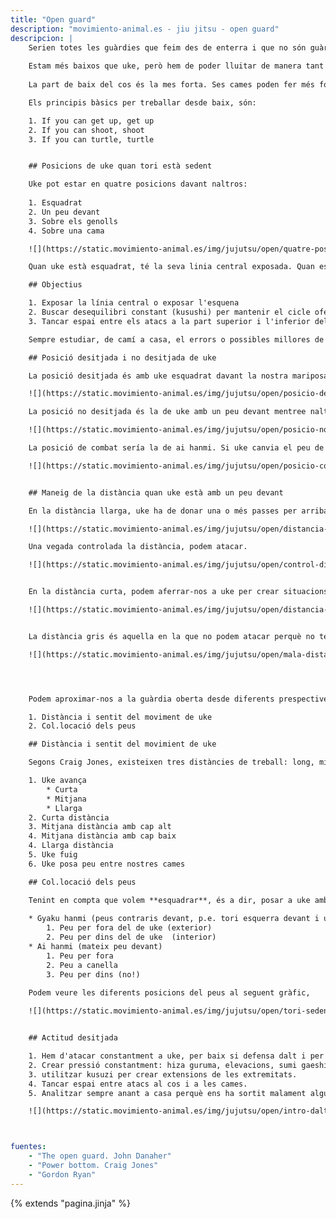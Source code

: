 ```yaml
---
title: "Open guard"
description: "movimiento-animal.es - jiu jitsu - open guard"
descripcion: |
    Serien totes les guàrdies que feim des de enterra i que no són guàrdia tancada ni mitja. Inclou la posició asseguda, mariposa, etc.
    
    Estam més baixos que uke, però hem de poder lluitar de manera tant efectiva com si estiguessim dalt. No es tracta de sobreviure sino de sotmetre a uke des de baix.
    
    La part de baix del cos és la mes forta. Ses cames poden fer més força i durant més temps que els braços. El millor seria poder usar ses cames contra la part superior des cos de uke. D'altra banda, des de sa guàrdia tancada hi ha un conjunt limitat d'accions que poden fer ja que ses cames fan de barrera entre naltros i uke.

    Els principis bàsics per treballar desde baix, són:

    1. If you can get up, get up
    2. If you can shoot, shoot
    3. If you can turtle, turtle


    ## Posicions de uke quan tori està sedent

    Uke pot estar en quatre posicions davant naltros:
    
    1. Esquadrat
    2. Un peu devant
    3. Sobre els genolls
    4. Sobre una cama

    ![](https://static.movimiento-animal.es/img/jujutsu/open/quatre-posicions.png)

    Quan uke està esquadrat, té la seva linia central exposada. Quan està un peu devant, la linia central està oculta i hem d'intentar esquadar-lo per exposar-la. Quan està sobre els genolls, podem atacar amb grips al cos, aconsegir un desequilibri i que hagi de posar un peu enterra. Amb un peu enterra, li passam baix sa cama per atacar.

    ## Objectius

    1. Exposar la línia central o exposar l'esquena
    2. Buscar desequilibri constant (kusushi) per mantenir el cicle ofensiu el més temps possible. En algún moment conseguirem extendre un membre.
    3. Tancar espai entre els atacs a la part superior i l'inferior del cos. Sempre que atacam una, si unke defensa, l'altra queda exposada d'alguna manera.

    Sempre estudiar, de camí a casa, el errors o possibles millores de la tarda.

    ## Posició desitjada i no desitjada de uke

    La posició desitjada és amb uke esquadrat davant la nostra mariposa, donat que exposa la seva línia central.

    ![](https://static.movimiento-animal.es/img/jujutsu/open/posicio-desitjada.png)

    La posició no desitjada és la de uke amb un peu devant mentree naltros estam en mariposa, donat que passarà ràpidamente la nostra guàrdia.

    ![](https://static.movimiento-animal.es/img/jujutsu/open/posicio-no-desitjada.png)

    La posició de combat sería la de ai hanmi. Si uke canvia el peu de devant, naltros també canviam.

    ![](https://static.movimiento-animal.es/img/jujutsu/open/posicio-combat.png)


    ## Maneig de la distància quan uke està amb un peu devant

    En la distància llarga, uke ha de donar una o més passes per arribar a naltros. Controlarem aquesta distància amb el peu a la seva canya.

    ![](https://static.movimiento-animal.es/img/jujutsu/open/distancia-llarga.png)

    Una vegada controlada la distància, podem atacar.

    ![](https://static.movimiento-animal.es/img/jujutsu/open/control-distancia-atac.mp4)


    En la distància curta, podem aferrar-nos a uke per crear situacions de desequilibri o esquadrar-lo.

    ![](https://static.movimiento-animal.es/img/jujutsu/open/distancia-curta.png)


    La distància gris és aquella en la que no podem atacar perquè no tenim agafada però uke ens pot atacar per ser més mòbil. **Hem d'evitar estar en aquesta distància i en mariposa**

    ![](https://static.movimiento-animal.es/img/jujutsu/open/mala-distancia.mp4)




    Podem aproximar-nos a la guàrdia oberta desde diferents prespectives:

    1. Distància i sentit del moviment de uke 
    2. Col.locació dels peus

    ## Distància i sentit del movimient de uke

    Segons Craig Jones, existeixen tres distàncies de treball: long, mid i close. A més a més, uke pot avançar, retrocedir o ens posar-nos un peu al mitj. A la mitja distància uke pot estar amb el cap alt o baix. Per tant, el llistat complet quedaria com:

    1. Uke avança
        * Curta 
        * Mitjana
        * Llarga
    2. Curta distància
    3. Mitjana distància amb cap alt
    4. Mitjana distància amb cap baix
    4. Llarga distància
    5. Uke fuig
    6. Uke posa peu entre nostres cames

    ## Col.locació dels peus

    Tenint en compta que volem **esquadrar**, és a dir, posar a uke amb els peus paral.lels i perpendicular a naltros (*Shizentai*) per **exposar la seva linia central**, ens trobarem amb les seguents situacions:
    
    * Gyaku hanmi (peus contraris devant, p.e. tori esquerra devant i uke el dret)
        1. Peu per fora del de uke (exterior)
        2. Peu per dins del de uke  (interior)
    * Ai hanmi (mateix peu devant)
        1. Peu per fora
        2. Peu a canella
        3. Peu per dins (no!)
    
    Podem veure les diferents posicions del peus al seguent gràfic,

    ![](https://static.movimiento-animal.es/img/jujutsu/open/tori-sedent.svg)


    ## Actitud desitjada

    1. Hem d'atacar constantment a uke, per baix si defensa dalt i per dalt si defensa baix.
    2. Crear pressió constantment: hiza guruma, elevacions, sumi gaeshi, ashi waza, arm drag, etc. Llevar-li sa base i, si s'aixeca, atacar-lo per baix amb ashi garami.
    3. utilitzar kusuzi per crear extensions de les extremitats.
    4. Tancar espai entre atacs al cos i a les cames.
    5. Analitzar sempre anant a casa perquè ens ha sortit malament alguna cosa: ens han pasat sa guàrdia, ens ha fallat un atac, etc.

    ![](https://static.movimiento-animal.es/img/jujutsu/open/intro-dalt-baix.mp4)



fuentes:
    - "The open guard. John Danaher"    
    - "Power bottom. Craig Jones"
    - "Gordon Ryan"
---
```

{% extends  "pagina.jinja" %}

